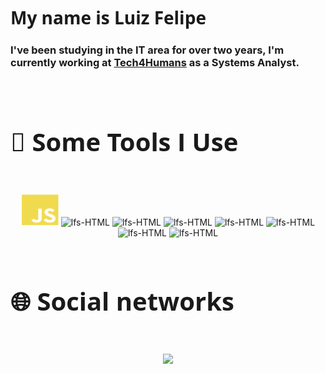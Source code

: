   <h1 style= "font-family:'Open Sans'">My name is Luiz Felipe</h1>
  <h3 style= "font-family:'Open Sans'">

  ### I've been studying in the IT area for over two years, I'm currently working at [Tech4Humans](https://www.linkedin.com/company/tech4humans-brasil/) as a Systems Analyst.</h3>
  <!-- <li>📙 Check out my <a href="https://luizfelipedesouza95.github.io/resume/">resume</a>.</li> -->
 <br>
  
  <h3 style= "font-family:'Open Sans'; font-size:40px">🚀 Some Tools I Use</h1>
<!--   <div class="v-text-align" align="left">
    <div style="box-sizing:border-box;display:inline-block;font-family:'Open Sans',sans-serif;text-decoration:none;-webkit-text-size-adjust:none;text-align:left;color:#fff;background-color:#1555c7;border-radius:20px;-webkit-border-radius:20px;-moz-border-radius:20px;width:100%;max-width:100%;overflow-wrap:break-word;word-break:break-word;word-wrap:break-word;font-size:35px;mso-border-alt:none;display:block;padding:15px;line-height:100%">
        🚀 Some Tools I Use
        <br>
    </div>
  </div> -->

  <div align="center"><br>
    <img alt="lfs-Js" height="50" width="60" src="https://raw.githubusercontent.com/devicons/devicon/master/icons/javascript/javascript-plain.svg">
    <img alt="lfs-HTML" height="50" width="60" src="https://cdn.jsdelivr.net/gh/devicons/devicon/icons/html5/html5-plain-wordmark.svg" />
    <img alt="lfs-HTML" height="50" width="60" src="https://cdn.jsdelivr.net/gh/devicons/devicon/icons/bootstrap/bootstrap-original-wordmark.svg" />
    <img alt="lfs-HTML" height="50" width="65" src="https://cdn.jsdelivr.net/gh/devicons/devicon/icons/nodejs/nodejs-original-wordmark.svg" />
    <img alt="lfs-HTML" height="50" width="65" src="https://cdn.jsdelivr.net/gh/devicons/devicon/icons/git/git-plain-wordmark.svg" />
    <img alt="lfs-HTML" height="50" width="65" src="https://cdn.jsdelivr.net/gh/devicons/devicon/icons/mysql/mysql-original-wordmark.svg" />
    <img alt="lfs-HTML" height="50" width="65" src="https://cdn.jsdelivr.net/gh/devicons/devicon/icons/css3/css3-plain-wordmark.svg" />
    <img alt="lfs-HTML" height="50" width="65" src="https://cdn.jsdelivr.net/gh/devicons/devicon/icons/typescript/typescript-original.svg" />
  </div>

  <br>
  <h3 style= "font-family:'Open Sans'; font-size:40px">🌐 Social networks</h1>
<!--     <div class="v-text-align" align="left">
    <div style="box-sizing:border-box;display:inline-block;font-family:'Open Sans',sans-serif;text-decoration:none;-webkit-text-size-adjust:none;text-align:left;color:#fff;background-color:#1555c7;border-radius:20px;-webkit-border-radius:20px;-moz-border-radius:20px;width:100%;max-width:100%;overflow-wrap:break-word;word-break:break-word;word-wrap:break-word;font-size:35px;mso-border-alt:none;display:block;padding:15px;line-height:100%">
        🌐 Social networks
        <br>
    </div>
  </div> -->

  <div align="center"><br>
    <!-- <a href="https://instagram.com/luizfelipedesouza95" target="_blank"><img src="https://img.shields.io/badge/-Instagram-%23E4405F?style=for-the-badge&logo=instagram&logoColor=white" target="_blank"></a> -->
    <a href="https://www.linkedin.com/in/luizfelipedesouza95/" target="_blank"><img src="https://img.shields.io/badge/-LinkedIn-%230077B5?style=for-the-badge&logo=linkedin&logoColor=white" target="_blank"></a>   
  </div>